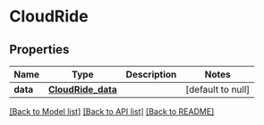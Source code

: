 # CloudRide
## Properties

Name | Type | Description | Notes
------------ | ------------- | ------------- | -------------
**data** | [**CloudRide_data**](CloudRide_data.md) |  | [default to null]

[[Back to Model list]](../README.md#documentation-for-models) [[Back to API list]](../README.md#documentation-for-api-endpoints) [[Back to README]](../README.md)

